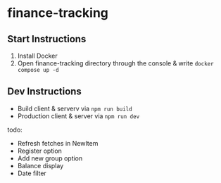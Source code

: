 # finance-tracking

## Start Instructions
1. Install Docker
2. Open finance-tracking directory through the console & write `docker compose up -d`

## Dev Instructions
- Build client & serverv via `npm run build`
- Production client & server via `npm run dev`

todo:
- Refresh fetches in NewItem
- Register option
- Add new group option
- Balance display
- Date filter